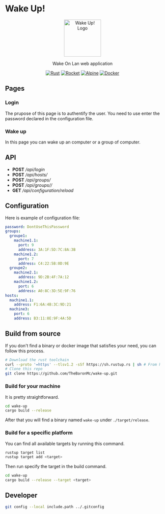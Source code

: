 # Wake Up!

<p align="center">
  <img src="https://github.com/user-attachments/assets/1f31e31a-a39a-4b22-b352-a0fe538aab2c" width="120" alt="Wake Up! Logo" />
</p>
<p align="center">Wake On Lan web application</p>
<p align="center">
  <a href="https://www.rust-lang.org/" target="_blank"><img src="https://img.shields.io/badge/rust-%23000000.svg?logo=rust&logoColor=white" alt="Rust" /></a>
  <a href="https://rocket.rs/" target="_blank"><img src="https://img.shields.io/badge/rocket-%23d43949.svg?logo=rocket&logoColor=white" alt="Rocket" /></a>
  <a href="https://alpinelinux.org/" target="_blank"><img src="https://img.shields.io/badge/Alpine_Linux-%230D597F.svg?logo=alpine-linux&logoColor=white" alt="Alpine" /></a>
  <a href="https://www.docker.com/" target="_blank"><img src="https://img.shields.io/badge/docker-%230db7ed.svg?logo=docker&logoColor=white" alt="Docker" /></a>
</p>

## Pages

### Login

The prupose of this page is to authentify the user. You need to use enter the password declared in the configuration file.

### Wake up

In this page you can wake up an computer or a group of computer.

## API

+ **POST** */api/login*
+ **POST** */api/hosts/<name>*
+ **POST** */api/groups/<groupname>*
+ **POST** */api/groups/<groupname>/<hostname>*
+ **GET** */api/configuration/reload*

## Configuration

Here is example of configuration file:
```yml
password: DontUseThisPassword
groups:
  groupe1:
    machine1.1:
      port: 9
      address: 3A:1F:5D:7C:8A:3B
    machine1.2:
      port: 7
      address: C4:22:5B:0D:9E
  groupe2:
    machine2.1:
      address: 9D:2B:4F:7A:12
    machine1.2:
      port: 6
      address: A0:8C:3D:5E:9F:76
hosts:
  machine1.1:
    address: F1:6A:4B:3C:9D:21
  machine3:
    port: 6
    address: B3:11:8E:9F:4A:5D
```

## Build from source

If you don't find a binary or docker image that satisfies your need, you can follow this process.
```sh
# Download the rust toolchain 
curl --proto '=https' --tlsv1.2 -sSf https://sh.rustup.rs | sh # From https://rustup.rs/
# Clone this repo 
git clone https://github.com/TheBaronMc/wake-up.git
```

### Build for your machine

It is pretty straightforward.
```sh
cd wake-up
cargo build --release
```
After that you will find a binary named `wake-up` under `./target/release`.

### Build for a specific platform

You can find all available targets by running this command.
```sh
rustup target list
rustup target add <target>
```
Then run specify the target in the build command.
```sh
cd wake-up
cargo build --release --target <target>
```

## Developer

```sh
git config --local include.path ../.gitconfig
```
